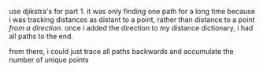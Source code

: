 use djikstra's for part 1. it was only finding one path for a long time because i was tracking distances as distant to a point, rather than distance to a point *from a direction*. once i added the direction to my distance dictionary, i had all paths to the end.

from there, i could just trace all paths backwards and accumulate the number of unique points